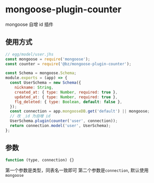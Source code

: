 # mongoose-plugin-counter
mongoose 自增 id 插件

## 使用方式

```js
// egg/model/user.jhs
const mongoose = require('mongoose');
const counter = require('@bz/mongoose-plugin-counter');

const Schema = mongoose.Schema;
module.exports = (app) => {
  const UserSchema = new Schema({
    nickname: String,
    created_at: { type: Number, required: true },
    updated_at: { type: Number, required: true },
    flg_deleted: { type: Boolean, default: false },
  });
  const connection = app.mongooseDB.get('default') || mongoose;
  // 改 _id 为自增 id
  UserSchema.plugin(counter('user', connection));
  return connection.model('user', UserSchema);
};
```

## 参数

```js
function (type, connection) {}
```

第一个参数是类型，同表名一致即可
第二个参数是`connection`, 默认使用 `mongoose`